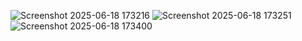 ![Screenshot 2025-06-18 173216](https://github.com/user-attachments/assets/a43f4219-7e22-4a8b-a3f0-af1f5db54e52)
![Screenshot 2025-06-18 173251](https://github.com/user-attachments/assets/e91d077e-9cdd-49d8-b5ac-d39d0bd05a6a)
![Screenshot 2025-06-18 173400](https://github.com/user-attachments/assets/eb5b6e9d-b879-4e22-a95e-90fb4373125c)
